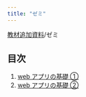 ```yaml
---
title: "ゼミ"
---
```

[教材追加資料](../../index.md)/ゼミ
## 目次

1. [web アプリの基礎 ①](./webapp-basic-1/index.md)
2. [web アプリの基礎 ②](./webapp-basic-2/index.md)
